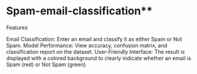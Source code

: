 # Spam-email-classification**
Features

Email Classification: Enter an email and classify it as either Spam or Not Spam.
Model Performance: View accuracy, confusion matrix, and classification report on the dataset.
User-Friendly Interface: The result is displayed with a colored background to clearly indicate whether an email is Spam (red) or Not Spam (green).
